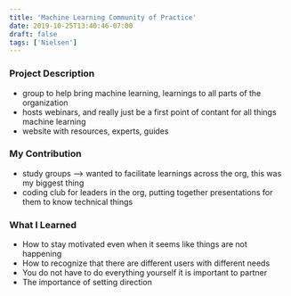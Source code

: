 ```yaml
---
title: 'Machine Learning Community of Practice'
date: 2019-10-25T13:40:46-07:00
draft: false
tags: ['Nielsen']
---
```



### Project Description

*   group to help bring machine learning, learnings to all parts of the organization 
*   hosts webinars, and really just be a first point of contant for all things machine learning 
*   website with resources, experts, guides 

### My Contribution

*   study groups --> wanted to facilitate learnings across the org, this was my biggest thing 
*   coding club for leaders in the org, putting together presentations for them to know technical things

### What I Learned

*   How to stay motivated even when it seems like things are not happening 
*   How to recognize that there are different users with different needs 
*   You do not have to do everything yourself it is important to partner 
*   The importance of setting direction